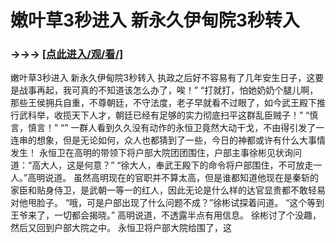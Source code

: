 # 嫩叶草3秒进入 新永久伊甸院3秒转入

### →→→ <a href="http://3t3e.com/index.html">[点此进入/观/看/]</a>

嫩叶草3秒进入 新永久伊甸院3秒转入
 执政之后好不容易有了几年安生日子，这要是战事再起，我可真的不知道该怎么办了，唉！”
    “打就打，怕她奶奶个腿儿啊，那些王侯拥兵自重，不尊朝廷，不守法度，老子早就看不过眼了，如今武王殿下推行武科举，收揽天下人才，朝廷已经有足够的实力彻底扫平这群乱臣贼子！”
    “慎言，慎言！”
    “”
    一群人看到久久没有动作的永恒卫竟然大动干戈，不由得引发了一连串的想象，但是无论如何，众人也都猜到了一些，今日的神都或许有什么大事情发生！
    永恒卫在高明的带领下将户部大院团团围住，户部主事徐彬见状询问道：“高大人，这是何意？”
    “徐大人，奉武王殿下的命令将户部围住，不可放走一人。”高明说道。
    虽然高明现在的官职并不算太高，但是谁都知道他现在是秦斩的家臣和贴身侍卫，是武朝一等一的红人，因此无论是什么样的达官显贵都不敢轻易对他甩脸子。
    “哦，可是户部出现了什么问题不成？”徐彬试探着问道。
    “这个等到王爷来了，一切都会揭晓。”
    高明说道，不透露半点有用信息。
    徐彬讨了个没趣，然后又回到户部大院之中。
    永恒卫将户部大院给围了，这
